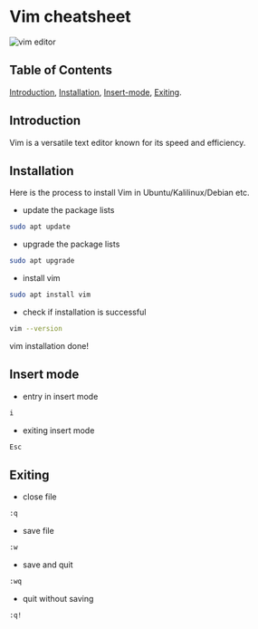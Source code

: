 # Vim cheatsheet
![vim editor](https://db0dce98.rocketcdn.me/en/files/2024/02/vim-editeur-text-datascientest-1024x512-1.png)
## Table of Contents
[Introduction](#introduction), [Installation](#installation), [Insert-mode](#insert-mode), [Exiting](#exiting).
## Introduction
Vim is a versatile text editor known for its speed and efficiency.
## Installation
Here is the process to install Vim in Ubuntu/Kalilinux/Debian etc.
- update the package lists
```bash
sudo apt update
```
- upgrade the package lists
```bash
sudo apt upgrade
```
- install vim
```bash
sudo apt install vim
```
- check if installation is successful
```bash
vim --version
```
vim installation done!

## Insert mode
- entry in insert mode
```bash
i
```
- exiting insert mode
```bash
Esc
```
## Exiting
- close file
```bash
:q
```
- save file
```bash
:w
```
- save and quit
```bash
:wq
```
- quit without saving
```bash
:q!
```
